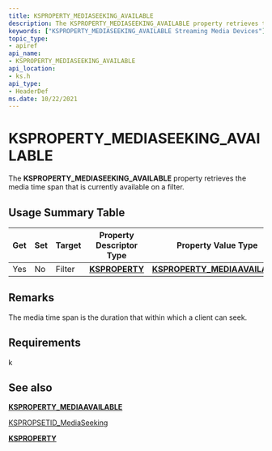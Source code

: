 ```yaml
---
title: KSPROPERTY_MEDIASEEKING_AVAILABLE
description: The KSPROPERTY_MEDIASEEKING_AVAILABLE property retrieves the media time span that is currently available on a filter.
keywords: ["KSPROPERTY_MEDIASEEKING_AVAILABLE Streaming Media Devices"]
topic_type:
- apiref
api_name:
- KSPROPERTY_MEDIASEEKING_AVAILABLE
api_location:
- ks.h
api_type:
- HeaderDef
ms.date: 10/22/2021
---
```


# KSPROPERTY_MEDIASEEKING_AVAILABLE

The **KSPROPERTY_MEDIASEEKING_AVAILABLE** property retrieves the media time span that is currently available on a filter.

## Usage Summary Table

| Get | Set | Target | Property Descriptor Type | Property Value Type |
|--|--|--|--|--|
| Yes | No | Filter | [**KSPROPERTY**](/windows-hardware/drivers/stream/ksproperty-structure) | [**KSPROPERTY_MEDIAAVAILABLE**](/windows-hardware/drivers/ddi/ks/ns-ks-ksproperty_mediaavailable) |

## Remarks

The media time span is the duration that within which a client can seek.

## Requirements

k

## See also

[**KSPROPERTY_MEDIAAVAILABLE**](/windows-hardware/drivers/ddi/ks/ns-ks-ksproperty_mediaavailable)

[KSPROPSETID_MediaSeeking](kspropsetid-mediaseeking.md)

[**KSPROPERTY**](/windows-hardware/drivers/stream/ksproperty-structure)
